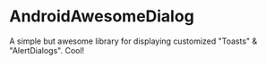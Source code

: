 # AndroidAwesomeDialog
A simple but awesome library for displaying customized "Toasts" &amp; "AlertDialogs".
Cool!
